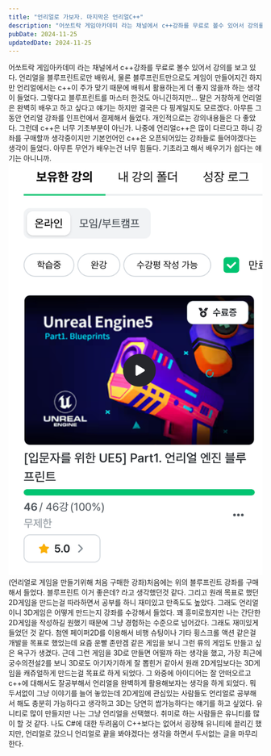 ```yaml
---
title: "언리얼로 가보자. 마지막은 언리얼C++"
description: "어쏘트락 게임아카데미 라는 채널에서 c++강좌를 무료로 볼수 있어서 강의를 보고 있다. 언리얼을 블루프린트로만 배워서, 물론 블루프린트만으로도 게임이 만들어지긴 하지만 언리얼에서는 c++이 주가 맞기 때문에 배워서 활용하는게 더 좋지 않을까 하는 생각이 들었다. 그렇다고 블루프린트를 마..."
pubDate: 2024-11-25
updatedDate: 2024-11-25
---
```


어쏘트락 게임아카데미 라는 채널에서 c++강좌를 무료로 볼수 있어서 강의를 보고 있다. 언리얼을 블루프린트로만 배워서, 물론 블루프린트만으로도 게임이 만들어지긴 하지만 언리얼에서는 c++이 주가 맞기 때문에 배워서 활용하는게 더 좋지 않을까 하는 생각이 들었다. 그렇다고 블루프린트를 마스터 한것도 아니긴하지만… 말은 거창하게 언리얼은 완벽히 배우고 하고 싶다고 얘기는 하지만 결국은 다 핑계일지도 모르겠다.
아무튼 그동안 언리얼 강좌를 인프런에서 결제해서 들었다. 개인적으로는 강의내용들은 다 좋았다. 그런데 c++은 너무 기초부분이 아닌가. 나중에 언리얼c++은 많이 다르다고 하니 강좌를 구매할까 생각중이지만 기본언어인 c++은 오픈되어있는 강좌들로 들어야겠다는 생각이 들었다. 아무튼 무언가 배우는건 너무 힘들다. 기초라고 해서 배우기가 쉽다는 얘기는 아니니까.
![(언리얼로 게임을 만들기위해 처음 구매한 강좌)](/content/images/2024/11/DraggedImage.png)(언리얼로 게임을 만들기위해 처음 구매한 강좌)처음에는 위의 블루프린트 강좌를 구매해서 들었다. 블루프린트 이거 좋은데? 라고 생각했던것 같다.
그리고 원래 목표로 했던 2D게임을 만드는걸 따라하면서 공부를 하니 재미있고 만족도도 높았다.
그래도 언리얼이니 3D게임은 어떻게 만드는지 강좌를 수강해서 들었다. 꽤 흥미로웠지만 나는 간단한 2D게임을 작성하길 원했기 때문에 그냥 경험하는 수준으로 넘어갔다. 그래도 재미있게 들었던 것 같다.
첨엔 페이퍼2D를 이용해서 비행 슈팅이나 기타 횡스크롤 액션 같은걸 개발을 목표로 했었는데 요즘 운빨 존만겜 같은 게임을 보니 그런 류의 게임도 만들고 싶은 욕구가 생겼다. 근데 그런 게임을 3D로 만들면 어떨까 하는 생각을 했고, 가장 최근에 궁수의전설2를 보니 3D로도 아기자기하게 잘 뽑힌거 같아서 원래 2D게임보다는 3D게임을 캐쥬얼하게 만드는걸 목표로 하게 되었다. 그 와중에 아이디어는 잘 안떠오르고 c++에 대해서도 잘공부해서 언리얼을 완벽하게 활용해보자는 생각을 하게 되었다.
뭐 두서없이 그냥 이야기를 늘어 놓았는데 2D게임에 관심있는 사람들도 언리얼로 공부해서 해도 충분히 가능하다고 생각하고 3D는 당연히 쌉가능하다는 얘기를 하고 싶었다. 유니티로 많이 만들지만 나는 그냥 언리얼을 선택했다. 취미로 하는 사람들은 유니티를 많이 할 것 같다. 나도 C#에 대한 두려움이 C++보다는 없어서 굉장해 유니티에 끌리긴 했지만, 언리얼로 갔으니 언리얼로 끝을 봐야겠다는 생각을 하면서 두서없는 글을 마무리한다.
